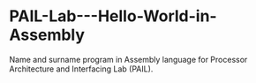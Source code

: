 # PAIL-Lab---Hello-World-in-Assembly
Name and surname program in Assembly language for Processor Architecture and Interfacing Lab (PAIL). 
